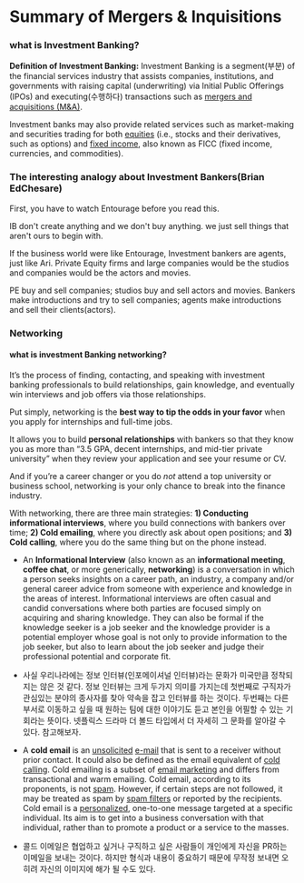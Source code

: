 # Summary of Mergers & Inquisitions

### what is Investment Banking? 

**Definition of Investment Banking:** Investment Banking is a segment(부분) of the financial services industry that assists companies, institutions, and governments with raising capital (underwriting) via Initial Public Offerings (IPOs) and executing(수행하다) transactions such as [mergers and acquisitions (M&A)](https://mergersandinquisitions.com/ma-investment-banking/). 

Investment banks may also provide related services such as market-making and securities trading for both [equities](https://mergersandinquisitions.com/equity-trading/) (i.e., stocks and their derivatives, such as options) and [fixed income](https://mergersandinquisitions.com/fixed-income-trading/), also known as FICC (fixed income, currencies, and commodities).



### The interesting analogy about Investment Bankers(Brian EdChesare)

First, you have to watch Entourage before you read this. 

IB don't create anything and we don't buy anything. we just sell things that aren't ours to begin with. 

If the business world were like Entourage, Investment bankers are agents, just like Ari. Private Equity firms and large companies would be the studios and companies would be the actors and movies. 

PE buy and sell companies; studios buy and sell actors and movies. Bankers make introductions and try to sell companies; agents make introductions and sell their clients(actors).



### Networking

#### what is investment Banking networking? 

It’s the process of finding, contacting, and speaking with investment banking professionals to build relationships, gain knowledge, and eventually win interviews and job offers via those relationships.

Put simply, networking is the **best way to tip the odds in your favor** when you apply for internships and full-time jobs.

It allows you to build **personal relationships** with bankers so that they know you as more than “3.5 GPA, decent internships, and mid-tier private university” when they review your application and see your resume or CV.

And if you’re a career changer or you do *not* attend a top university or business school, networking is your only chance to break into the finance industry.

With networking, there are three main strategies: **1) Conducting informational interviews**, where you build connections with bankers over time; **2) Cold emailing**, where you directly ask about open positions; and **3) Cold calling**, where you do the same thing but on the phone instead.

* An **Informational Interview** (also known as an **informational meeting**, **coffee chat**, or more generically, **networking**) is a conversation in which a person seeks insights on a career path, an industry, a company and/or general career advice from someone with experience and knowledge in the areas of interest. Informational interviews are often casual and candid conversations where both parties are focused simply on acquiring and sharing knowledge. They can also be formal if the knowledge seeker is a job seeker and the knowledge provider is a potential employer whose goal is not only to provide information to the job seeker, but also to learn about the job seeker and judge their professional potential and corporate fit.
* 사실 우리나라에는 정보 인터뷰(인포메이셔널 인터뷰)라는 문화가 미국만큼 정착되지는 않은 것 같다. 정보 인터뷰는 크게 두가지 의미를 가지는데 첫번째로 구직자가 관심있는 분야의 종사자를 찾아 약속을 잡고 인터뷰를 하는 것이다. 두번째는 다른 부서로 이동하고 싶을 때 원하는 팀에 대한 이야기도 듣고 본인을 어필할 수 있는 기회라는 뜻이다. 넷플릭스 드라마 더 볼드 타입에서 더 자세히 그 문화를 알아갈 수 있다. 참고해보자.

* A **cold email** is an [unsolicited](https://en.wikipedia.org/wiki/Unsolicited_electronic_communications) [e-mail](https://en.wikipedia.org/wiki/E-mail) that is sent to a receiver without prior contact. It could also be defined as the email equivalent of [cold calling](https://en.wikipedia.org/wiki/Cold_calling). Cold emailing is a subset of [email marketing](https://en.wikipedia.org/wiki/Email_marketing) and differs from transactional and warm emailing. Cold email, according to its proponents, is not [spam](https://en.wikipedia.org/wiki/Spamming). However, if certain steps are not followed, it may be treated as spam by [spam filters](https://en.wikipedia.org/wiki/Email_filtering) or reported by the recipients. Cold email is a [personalized](https://en.wikipedia.org/wiki/Targeted_advertising), one-to-one message targeted at a specific individual. Its aim is to get into a business conversation with that individual, rather than to promote a product or a service to the masses.

* 콜드 이메일은 협업하고 싶거나 구직하고 싶은 사람들이 개인에게 자신을 PR하는 이메일을 보내는 것이다. 하지만 형식과 내용이 중요하기 때문에 무작정 보내면 오히려 자신의 이미지에 해가 될 수도 있다.

  
